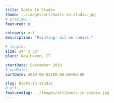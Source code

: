 ```yaml
---
title: Boots In Studio
thumb: ../images/art/boots-in-studio.jpg
# preview:
featured: n

category: art
description: "Painting: oil on canvas."

# length:
size: 24" x 36"
place: New Haven, CT

startDate: September 2019
# endDate:
sortDate: 2019-09-01T00:00:00+00:00

slug: boots-in-studio
# url:
featuredImg: ../images/art/boots-in-studio.jpg
---
```

